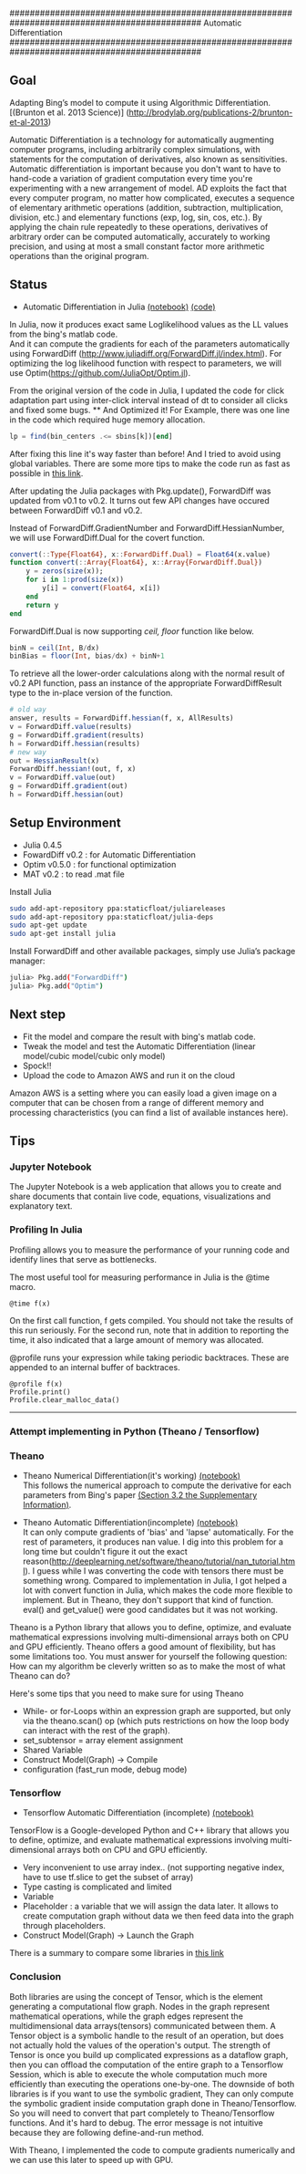 ##############################################################################################
Automatic Differentiation
##############################################################################################

Goal
------------
Adapting Bing’s model to compute it using Algorithmic Differentiation.
[(Brunton et al. 2013 Science)] (http://brodylab.org/publications-2/brunton-et-al-2013)

Automatic Differentiation is a technology for automatically augmenting computer programs, including arbitrarily complex simulations, with statements for the computation of derivatives, also known as sensitivities. Automatic differentiation is important because you don't want to have to hand-code a variation of gradient computation every time you're experimenting with a new arrangement of model. AD exploits the fact that every computer program, no matter how complicated, executes a sequence of elementary arithmetic operations (addition, subtraction, multiplication, division, etc.) and elementary functions (exp, log, sin, cos, etc.). By applying the chain rule repeatedly to these operations, derivatives of arbitrary order can be computed automatically, accurately to working precision, and using at most a small constant factor more arithmetic operations than the original program.

Status
-------
* Automatic Differentiation in Julia [(notebook)](https://github.com/misun6312/autodiff/blob/master/Julia_autodiff.ipynb) [(code)](https://github.com/misun6312/autodiff/blob/master/julia/opt_Julia_autodiff_script.jl)

In Julia, now it produces exact same Loglikelihood values as the LL values from the bing's matlab code.  
And it can compute the gradients for each of the parameters automatically using ForwardDiff (http://www.juliadiff.org/ForwardDiff.jl/index.html). For optimizing the log likelihood function with respect to parameters, we will use Optim(https://github.com/JuliaOpt/Optim.jl). 

From the original version of the code in Julia, I updated the code for click adaptation part using inter-click interval instead of dt to consider all clicks and fixed some bugs. ** And Optimized it! For Example, there was one line in the code which required huge memory allocation.
```julia
lp = find(bin_centers .<= sbins[k])[end]
```
After fixing this line it's way faster than before! And I tried to avoid using global variables. There are some more tips to make the code run as fast as possible in [this link](http://docs.julialang.org/en/release-0.4/manual/performance-tips/?highlight=performance). 

After updating the Julia packages with Pkg.update(), ForwardDiff was updated from v0.1 to v0.2. It turns out few API changes have occured between ForwardDiff v0.1 and v0.2.  

Instead of ForwardDiff.GradientNumber and ForwardDiff.HessianNumber, we will use ForwardDiff.Dual for the covert function.
```julia
convert(::Type{Float64}, x::ForwardDiff.Dual) = Float64(x.value)
function convert(::Array{Float64}, x::Array{ForwardDiff.Dual}) 
    y = zeros(size(x)); 
    for i in 1:prod(size(x)) 
        y[i] = convert(Float64, x[i]) 
    end
    return y
end
```
ForwardDiff.Dual is now supporting *ceil, floor* function like below. 
```julia
binN = ceil(Int, B/dx) 
binBias = floor(Int, bias/dx) + binN+1  
```
To retrieve all the lower-order calculations along with the normal result of v0.2 API function, pass an instance of the appropriate ForwardDiffResult type to the in-place version of the function.
```julia
# old way
answer, results = ForwardDiff.hessian(f, x, AllResults)
v = ForwardDiff.value(results)
g = ForwardDiff.gradient(results)
h = ForwardDiff.hessian(results) 
# new way
out = HessianResult(x)
ForwardDiff.hessian!(out, f, x)
v = ForwardDiff.value(out)
g = ForwardDiff.gradient(out)
h = ForwardDiff.hessian(out)
```


Setup Environment
-------
* Julia 0.4.5  
* FowardDiff v0.2 : for Automatic Differentiation
* Optim v0.5.0 : for functional optimization
* MAT v0.2 : to read .mat file

Install Julia
```bash
sudo add-apt-repository ppa:staticfloat/juliareleases
sudo add-apt-repository ppa:staticfloat/julia-deps
sudo apt-get update
sudo apt-get install julia
```
Install ForwardDiff and other available packages, simply use Julia’s package manager:
```bash
julia> Pkg.add("ForwardDiff")
julia> Pkg.add("Optim")
```

Next step
-------
* Fit the model and compare the result with bing's matlab code. 
* Tweak the model and test the Automatic Differentiation (linear model/cubic model/cubic only model)
* Spock!! 
* Upload the code to Amazon AWS and run it on the cloud

Amazon AWS is a setting where you can easily load a given image on a computer that can be chosen from a range of different memory and processing characteristics (you can find a list of available instances here). 

Tips
-------
### Jupyter Notebook
The Jupyter Notebook is a web application that allows you to create and share documents that contain live code, equations, visualizations and explanatory text. 

### Profiling In Julia
Profiling allows you to measure the performance of your running code and identify lines that serve as bottlenecks.

The most useful tool for measuring performance in Julia is the @time macro.
```
@time f(x)
```
On the first call function, f gets compiled. You should not take the results of this run seriously. For the second run, note that in addition to reporting the time, it also indicated that a large amount of memory was allocated.

@profile runs your expression while taking periodic backtraces. These are appended to an internal buffer of backtraces.
```
@profile f(x)
Profile.print()
Profile.clear_malloc_data() 
```


******
### Attempt implementing in Python (Theano / Tensorflow) 

### Theano 
* Theano Numerical Differentiation(it's working) [(notebook)](https://github.com/misun6312/autodiff/blob/master/Theano_NumericDiff.ipynb)   
This follows the numerical approach to compute the derivative for each parameters from Bing's paper [(Section 3.2 the Supplementary Information)](http://science.sciencemag.org/content/suppl/2013/04/04/340.6128.95.DC1).  

* Theano Automatic Differentiation(incomplete) [(notebook)](https://github.com/misun6312/autodiff/blob/master/Theano_autodiff.ipynb)   
It can only compute gradients of 'bias' and 'lapse' automatically. For the rest of parameters, it produces nan value.
I dig into this problem for a long time but couldn't figure it out the exact reason(http://deeplearning.net/software/theano/tutorial/nan_tutorial.html).
I guess while I was converting the code with tensors there must be something wrong. Compared to implementation in Julia, I got helped a lot with convert function in Julia, which makes the code more flexible to implement. But in Theano, they don't support that kind of function. eval() and get_value() were good candidates but it was not working. 

Theano is a Python library that allows you to define, optimize, and evaluate mathematical expressions involving multi-dimensional arrays both on CPU and GPU efficiently. Theano offers a good amount of flexibility, but has some limitations too. You must answer for yourself the following question: How can my algorithm be cleverly written so as to make the most of what Theano can do?   

Here's some tips that you need to make sure for using Theano
- While- or for-Loops within an expression graph are supported, but only via the theano.scan() op (which puts restrictions on how the loop body can interact with the rest of the graph).
- set_subtensor = array element assignment
- Shared Variable
- Construct Model(Graph) -> Compile
- configuration (fast_run mode, debug mode)

### Tensorflow 
* Tensorflow Automatic Differentiation (incomplete) [(notebook)](https://github.com/misun6312/autodiff/blob/master/Tensorflow_autodiff3.ipynb)  

TensorFlow is a Google-developed Python and C++ library that allows you to define, optimize, and evaluate mathematical expressions involving multi-dimensional arrays both on CPU and GPU efficiently.

- Very inconvenient to use array index.. (not supporting negative index, have to use tf.slice to get the subset of array)
- Type casting is complicated and limited
- Variable
- Placeholder : a variable that we will assign the data later. It allows to create computation graph without data we then feed data into the graph through placeholders.
- Construct Model(Graph) -> Launch the Graph

There is a summary to compare some libraries in [this link](http://deeplearning4j.org/compare-dl4j-torch7-pylearn.html)

### Conclusion
Both libraries are using the concept of Tensor, which is the element generating a computational flow graph. Nodes in the graph represent mathematical operations, while the graph edges represent the multidimensional data arrays(tensors) communicated between them. A Tensor object is a symbolic handle to the result of an operation, but does not actually hold the values of the operation's output. 
The strength of Tensor is once you build up complicated expressions as a dataflow graph, then you can offload the computation of the entire graph to a Tensorflow Session, which is able to execute the whole computation much more efficiently than executing the operations one-by-one. 
The downside of both libraries is if you want to use the symbolic gradient, They can only compute the symbolic gradient inside computation graph done in Theano/Tensorflow. So you will need to convert that part completely to Theano/Tensorflow functions. And it's hard to debug. The error message is not intuitive because they are following define-and-run method. 

With Theano, I implemented the code to compute gradients numerically and we can use this later to speed up with GPU. 
